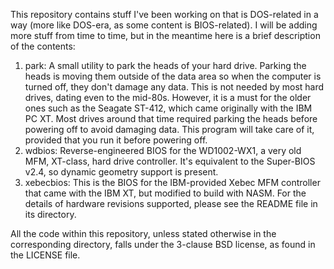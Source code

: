 This repository contains stuff I've been working on that is DOS-related
in a way (more like DOS-era, as some content is BIOS-related). I will be
adding more stuff from time to time, but in the meantime here is a brief
description of the contents:

1. park: A small utility to park the heads of your hard drive. Parking
   the heads is moving them outside of the data area so when the computer
   is turned off, they don't damage any data. This is not needed by most
   hard drives, dating even to the mid-80s. However, it is a must for the
   older ones such as the Seagate ST-412, which came originally with the
   IBM PC XT. Most drives around that time required parking the heads
   before powering off to avoid damaging data. This program will take
   care of it, provided that you run it before powering off.
2. wdbios: Reverse-engineered BIOS for the WD1002-WX1, a very old MFM,
   XT-class, hard drive controller. It's equivalent to the Super-BIOS
   v2.4, so dynamic geometry support is present.
3. xebecbios: This is the BIOS for the IBM-provided Xebec MFM controller
   that came with the IBM XT, but modified to build with NASM. For the
   details of hardware revisions supported, please see the README file
   in its directory.

All the code within this repository, unless stated otherwise in the
corresponding directory, falls under the 3-clause BSD license, as found
in the LICENSE file.
